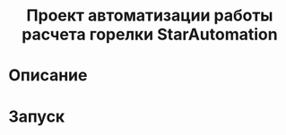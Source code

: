 <h1 align = "center">Проект автоматизации работы расчета горелки StarAutomation</h1>
 
#  Описание
#  Запуск
